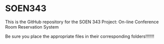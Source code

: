 # SOEN343

This is the GitHub repository for the SOEN 343 Project:
On-line Conference Room Reservation System


Be sure you place the appropriate files in their corresponding folders!!!!!!!
